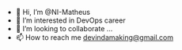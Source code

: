 - 👋 Hi, I’m @NI-Matheus
- 👀 I’m interested in DevOps career
- 💞️ I’m looking to collaborate ...
- 📫 How to reach me devindamaking@gmail.com

<!---
NI-Matheus/NI-Matheus is a ✨ special ✨ repository because its `README.md` (this file) appears on your GitHub profile.
You can click the Preview link to take a look at your changes.
--->
